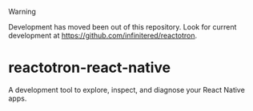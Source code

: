 > [!WARNING]  
> Development has moved been out of this repository. Look for current development at https://github.com/infinitered/reactotron.

# reactotron-react-native

A development tool to explore, inspect, and diagnose your React Native apps.
